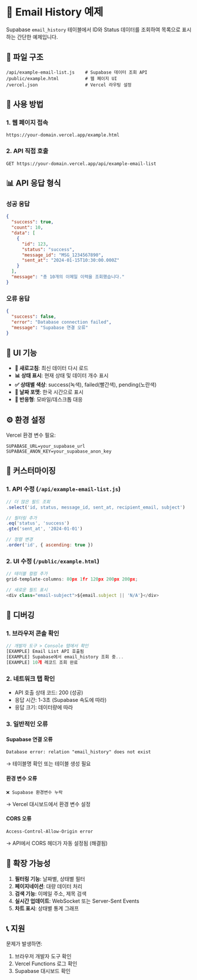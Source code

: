 # 📧 Email History 예제

Supabase `email_history` 테이블에서 ID와 Status 데이터를 조회하여 목록으로 표시하는 간단한 예제입니다.

## 📁 파일 구조

```
/api/example-email-list.js    # Supabase 데이터 조회 API
/public/example.html          # 웹 페이지 UI
/vercel.json                  # Vercel 라우팅 설정
```

## 🚀 사용 방법

### 1. 웹 페이지 접속
```
https://your-domain.vercel.app/example.html
```

### 2. API 직접 호출
```
GET https://your-domain.vercel.app/api/example-email-list
```

## 📊 API 응답 형식

### 성공 응답
```json
{
  "success": true,
  "count": 10,
  "data": [
    {
      "id": 123,
      "status": "success",
      "message_id": "MSG_1234567890",
      "sent_at": "2024-01-15T10:30:00.000Z"
    }
  ],
  "message": "총 10개의 이메일 이력을 조회했습니다."
}
```

### 오류 응답
```json
{
  "success": false,
  "error": "Database connection failed",
  "message": "Supabase 연결 오류"
}
```

## 🎨 UI 기능

- **🔄 새로고침**: 최신 데이터 다시 로드
- **📊 상태 표시**: 현재 상태 및 데이터 개수 표시
- **✅ 상태별 색상**: success(녹색), failed(빨간색), pending(노란색)
- **📅 날짜 포맷**: 한국 시간으로 표시
- **📱 반응형**: 모바일/데스크톱 대응

## ⚙️ 환경 설정

Vercel 환경 변수 필요:
```
SUPABASE_URL=your_supabase_url
SUPABASE_ANON_KEY=your_supabase_anon_key
```

## 🔧 커스터마이징

### 1. API 수정 (`/api/example-email-list.js`)
```javascript
// 더 많은 필드 조회
.select('id, status, message_id, sent_at, recipient_email, subject')

// 필터링 추가
.eq('status', 'success')
.gte('sent_at', '2024-01-01')

// 정렬 변경
.order('id', { ascending: true })
```

### 2. UI 수정 (`/public/example.html`)
```javascript
// 테이블 컬럼 추가
grid-template-columns: 80px 1fr 120px 200px 200px;

// 새로운 필드 표시
<div class="email-subject">${email.subject || 'N/A'}</div>
```

## 🐛 디버깅

### 1. 브라우저 콘솔 확인
```javascript
// 개발자 도구 > Console 탭에서 확인
[EXAMPLE] Email List API 호출됨
[EXAMPLE] Supabase에서 email_history 조회 중...
[EXAMPLE] 10개 레코드 조회 완료
```

### 2. 네트워크 탭 확인
- API 호출 상태 코드: 200 (성공)
- 응답 시간: 1-3초 (Supabase 속도에 따라)
- 응답 크기: 데이터량에 따라

### 3. 일반적인 오류

#### Supabase 연결 오류
```
Database error: relation "email_history" does not exist
```
→ 테이블명 확인 또는 테이블 생성 필요

#### 환경 변수 오류
```
❌ Supabase 환경변수 누락
```
→ Vercel 대시보드에서 환경 변수 설정

#### CORS 오류
```
Access-Control-Allow-Origin error
```
→ API에서 CORS 헤더가 자동 설정됨 (해결됨)

## 🎯 확장 가능성

1. **필터링 기능**: 날짜별, 상태별 필터
2. **페이지네이션**: 대량 데이터 처리
3. **검색 기능**: 이메일 주소, 제목 검색
4. **실시간 업데이트**: WebSocket 또는 Server-Sent Events
5. **차트 표시**: 상태별 통계 그래프

## 📞 지원

문제가 발생하면:
1. 브라우저 개발자 도구 확인
2. Vercel Functions 로그 확인
3. Supabase 대시보드 확인 
